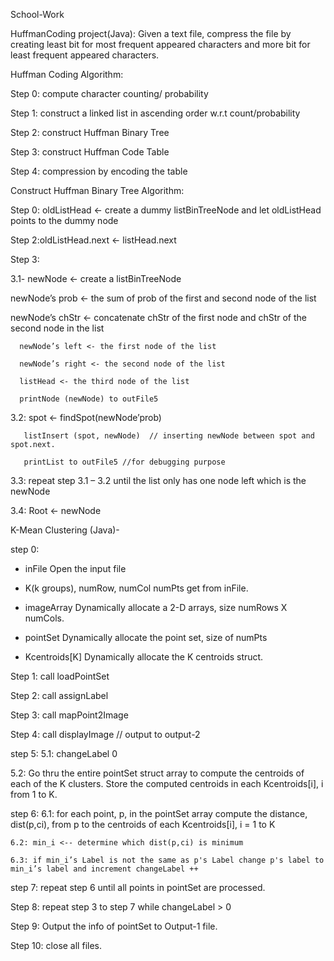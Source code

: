 School-Work

HuffmanCoding project(Java):
  Given a text file, compress the file by creating least bit for most frequent appeared characters and more bit for least frequent appeared characters.

Huffman Coding Algorithm:

Step 0: compute character counting/ probability

Step 1: construct a linked list in ascending order w.r.t count/probability

Step 2: construct Huffman Binary Tree

Step 3: construct Huffman Code Table

Step 4: compression by encoding the table

Construct Huffman Binary Tree Algorithm:

Step 0: oldListHead <- create a dummy listBinTreeNode and let oldListHead points to the dummy node

Step 2:oldListHead.next <- listHead.next 

Step 3:

3.1- newNode <- create a listBinTreeNode

newNode’s prob <- the sum of prob of the first and second node of the list        

newNode’s chStr <- concatenate chStr of the first node and chStr of the second node in the list
      
      newNode’s left <- the first node of the list
      
      newNode’s right <- the second node of the list
      
      listHead <- the third node of the list 
      
      printNode (newNode) to outFile5 

3.2: spot <- findSpot(newNode’prob)
       
       listInsert (spot, newNode)  // inserting newNode between spot and spot.next.
       
       printList to outFile5 //for debugging purpose

3.3: repeat step 3.1 – 3.2 until the list only has one node left which is the newNode

3.4: Root <- newNode





K-Mean Clustering (Java)-

step 0:  

- inFile  Open the input file

- K(k groups), numRow, numCol numPts  get from inFile.

- imageArray  Dynamically allocate a 2-D arrays, size numRows X numCols.

- pointSet  Dynamically allocate the point set, size of numPts  

- Kcentroids[K]  Dynamically allocate the K centroids struct.
 	
Step 1: call loadPointSet 

Step 2: call assignLabel	   

Step 3: call mapPoint2Image 

Step 4: call displayImage // output to output-2

step 5: 5.1:  changeLabel  0

5.2:  Go thru the entire pointSet struct array to compute the centroids of each of the K clusters. Store the computed centroids in each Kcentroids[i], i from 1 to K.

step 6: 6.1: for each point, p, in the pointSet array compute the distance, dist(p,ci), from p to the centroids of each Kcentroids[i], i = 1 to K
	
	6.2: min_i <-- determine which dist(p,ci) is minimum		
        
	6.3: if min_i’s Label is not the same as p's Label change p's label to min_i’s label and increment changeLabel ++ 

step 7: repeat step 6 until all points in pointSet are processed.

Step 8: repeat step 3 to step 7 while changeLabel > 0 

Step 9: Output the info of pointSet to Output-1 file.

Step 10: close all files.

